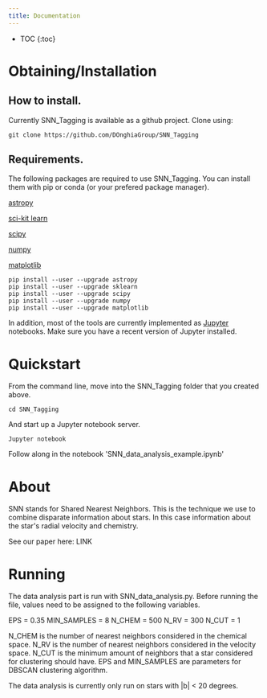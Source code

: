```yaml
---
title: Documentation
---
```


* TOC
{:toc}


# Obtaining/Installation

## How to install.
Currently SNN_Tagging is available as a github project. Clone using:

```
git clone https://github.com/DOnghiaGroup/SNN_Tagging
```

## Requirements.
The following packages are required to use SNN_Tagging. You can install them with pip or conda (or your prefered package manager).

[astropy](http://www.astropy.org/)

[sci-kit learn](http://scikit-learn.org/stable/)

[scipy](https://www.scipy.org/)

[numpy](http://www.numpy.org/)

[matplotlib](https://matplotlib.org/)

```
pip install --user --upgrade astropy
pip install --user --upgrade sklearn
pip install --user --upgrade scipy
pip install --user --upgrade numpy
pip install --user --upgrade matplotlib
```
In addition, most of the tools are currently implemented as [Jupyter](http://jupyter.org/) notebooks. Make sure you have a recent version of Jupyter installed.

# Quickstart

From the command line, move into the SNN_Tagging folder that you created above.

```
cd SNN_Tagging
```

And start up a Jupyter notebook server.

```
Jupyter notebook
```

Follow along in the notebook 'SNN_data_analysis_example.ipynb'


# About

SNN stands for Shared Nearest Neighbors. This is the technique we use to combine disparate information about stars. In this case information about the star's radial velocity and chemistry.

See our paper here: LINK

# Running

The data analysis part is run with SNN_data_analysis.py. Before running the file, values need to be assigned to the following variables. 

EPS = 0.35
MIN_SAMPLES = 8
N_CHEM = 500
N_RV = 300
N_CUT = 1

N_CHEM is the number of nearest neighbors considered in the chemical space. N_RV is the number of nearest neighbors considered in the velocity space. N_CUT is the minimum amount of neighbors that a star considered for clustering should have. EPS and MIN_SAMPLES are parameters for DBSCAN clustering algorithm. 

The data analysis is currently only run on stars with |b| < 20 degrees. 
